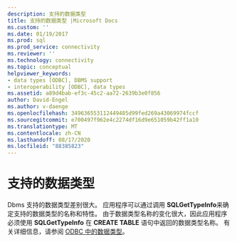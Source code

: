 ```yaml
---
description: 支持的数据类型
title: 支持的数据类型 |Microsoft Docs
ms.custom: ''
ms.date: 01/19/2017
ms.prod: sql
ms.prod_service: connectivity
ms.reviewer: ''
ms.technology: connectivity
ms.topic: conceptual
helpviewer_keywords:
- data types [ODBC], DBMS support
- interoperability [ODBC], data types
ms.assetid: a89d4bab-ef3c-45c2-aa72-2639b3e0f856
author: David-Engel
ms.author: v-daenge
ms.openlocfilehash: 349636553112449485d99fed269a43069974fccf
ms.sourcegitcommit: e700497f962e4c2274df16d9e651059b42ff1a10
ms.translationtype: MT
ms.contentlocale: zh-CN
ms.lasthandoff: 08/17/2020
ms.locfileid: "88385823"
---
```

# <a name="supported-data-types"></a>支持的数据类型
Dbms 支持的数据类型差别很大。 应用程序可以通过调用 **SQLGetTypeInfo**来确定支持的数据类型的名称和特性。 由于数据类型名称的变化很大，因此应用程序必须使用 **SQLGetTypeInfo** 在 **CREATE TABLE** 语句中返回的数据类型名称。 有关详细信息，请参阅 [ODBC 中的数据类型](../../../odbc/reference/develop-app/data-types-in-odbc.md)。
